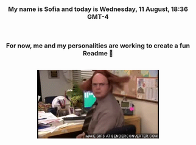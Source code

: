 


<div align="center">
<h3 >My name is Sofia and today is Wednesday, 11 August, 18:36 GMT-4</h3><br>
<h3 >For now, me and my personalities are working to create a fun Readme 👋
</h3><br>
<img src='img/dwight.gif' alt='working...'/>
</div>
